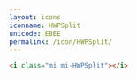 ```yaml
---
layout: icons
iconname: HWPSplit
unicode: EBEE
permalink: /icon/HWPSplit/
---
```


``` html
<i class="mi mi-HWPSplit"></i>
```
